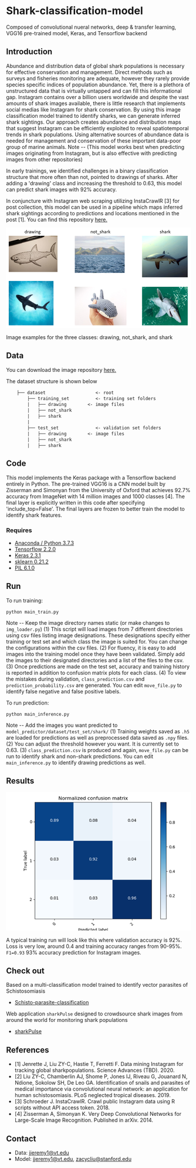 # Shark-classification-model
Composed of convolutional nueral networks, deep & transfer learning, VGG16 pre-trained model, Keras, and Tensorflow backend

## Introduction
Abundance and distribution data of global shark populations is necessary for effective conservation and management. Direct methods such as surveys and fisheries monitoring are adequate, however they rarely provide species specific indices of population abundance. Yet, there is a plethora of unstructured data that is virtually untapped and can fill this informational gap. Instagram contains over a billion users worldwide and despite the vast amounts of shark images available, there is little research that implements social medias like Instagram for shark conservation. By using this image classification model trained to identify sharks, we can generate inferred shark sightings. Our approach creates abundance and distribution maps that suggest Instagram can be efficiently exploited to reveal spatiotemporal trends in shark populations. Using alternative sources of abundance data is needed for management and conservation of these important data-poor group of marine animals. 
Note -- (This model works best when predicting images originating from Instagram, but is also effective with predicting images from other repositories)

In early trainings, we identified challenges in a binary classification structure that more often than not, pointed to drawings of sharks. After adding a 'drawing' class and increasing the threshold to 0.63, this model can predict shark images with 92% accuracy.

In conjuncture with Instagram web scraping utilizing InstaCrawlR [3] for post collection, this model can be used in a pipeline which maps inferred shark sightings according to predictions and locations mentioned in the post [1]. You can find this repository [here.](https://github.com/JeremyFJ/Instagram_sharkSighting)

![image_sample1.png](image_sample1.PNG)

Image examples for the three classes: drawing, not_shark, and shark

## Data
You can download the image repository [here.](https://drive.google.com/drive/folders/1ov4wfJUWTLWmqwUbvs8v0L9BUCZed6E4?usp=sharing)

The dataset structure is shown below
```
    ├── dataset                   <- root
        ├── training_set          <- training set folders
        |   ├── drawing        <- image files
        |   ├── not_shark           
        |   ├── shark
        |  
        ├── test_set              <- validation set folders
        |   ├── drawing        <- image files
        |   ├── not_shark           
        |   ├── shark
``` 
## Code
This model implements the Keras package with a Tensorflow backend entirely in Python. The pre-trained VGG16 is a CNN model built by Zisserman and Simonyan from the University of Oxford that achieves 92.7% accuracy from ImageNet with 14 million images and 1000 classes [4]. The final layer is explicitly written in this code after specifying 'include_top=False'. The final layers are frozen to better train the model to identify shark features. 

### Requires
- [Anaconda / Python 3.7.3](https://www.anaconda.com/products/individual)
- [Tensorflow 2.2.0](https://www.tensorflow.org/)
- [Keras 2.3.1](https://keras.io/)
- [sklearn 0.21.2](https://scikit-learn.org/stable/)
- [PIL 6.1.0](https://pillow.readthedocs.io/en/stable/)

## Run
To run training:
```
python main_train.py
```
Note -- Keep the image directory names static (or make changes to `img_loader.py`)
(1) This script will load images from 7 different directories using csv files listing image designations. These designations specify either training or test set and which class the image is suited for. You can change the configurations within the csv files. 
(2) For fluency, it is easy to add images into the training model once they have been validated. Simply add the images to their designated directories and a list of the files to the csv. 
(3) Once predictions are made on the test set, accuracy and training history is reported in addition to confusion matrix plots for each class.
(4) To view the mistakes during validation, `class_prediction.csv` and `prediction_probability.csv` are generated. You can edit `move_file.py` to identify false negative and false positive labels.

To run prediction:
```
python main_inference.py
```
Note -- Add the images you want predicted to `model_predictor/dataset/test_set/shark/` 
(1) Training weights saved as `.h5` are loaded for predictions as well as preprocessed data saved as `.npy` files.
(2) You can adjust the threshold however you want. It is currently set to 0.63.
(3) `class_prediction.csv` is produced and again, `move_file.py` can be run to identify shark and non-shark predictions. You can edit `main_inference.py` to identify drawing predictions as well. 

## Results

![confusion_matrix](cm_norm.png)

A typical training run will look like this where validation accuracy is 92%. Loss is very low, around 0.4 and training accuracy ranges from 90-95%. `F1=0.93` 93% accuracy prediction for Instagram images. 

## Check out
Based on a multi-classification model trained to identify vector parasites of Schistosomiasis
- [Schisto-parasite-classification](https://github.com/deleo-lab/schisto-parasite-classification)

Web application `sharkPulse` designed to crowdsource shark images from around the world for monitoring shark populations 
- [sharkPulse](http://sharkpulse.org/)

## References
- [1] Jenrette J, Liu ZY-C, Hastie T, Ferretti F. Data mining Instagram for tracking global sharkpopulations. Science Advances (TBD). 2020.
- [2] Liu ZY-C, Chamberlin AJ, Shome P, Jones IJ, Riveau G, Jouanard N, Ndione, Sokolow SH, De Leo GA. Identification of snails and parasites of medical importance via convolutional neural network: an application for human schistosomiasis. PLoS neglected tropical diseases. 2019.
- [3] Schroeder J. InstaCrawlR. Crawl public Instagram data using R scripts without API access token. 2018. 
- [4] Zisserman A, Simonyan K. Very Deep Convolutional Networks for Large-Scale Image Recognition. Published in arXiv. 2014.

## Contact
- Data: jjeremy1@vt.edu
- Model: jjeremy1@vt.edu, zacycliu@stanford.edu
